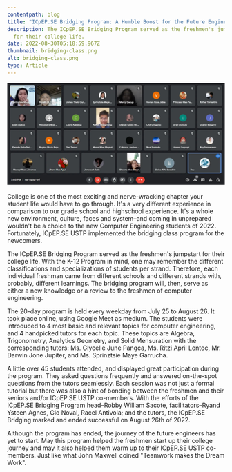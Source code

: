 ```yaml
---
contentpath: blog
title: "ICpEP.SE Bridging Program: A Humble Boost for the Future Engineers"
description: The ICpEP.SE Bridging Program served as the freshmen's jumpstart
  for their college life.
date: 2022-08-30T05:18:59.967Z
thumbnail: bridging-class.png
alt: bridging-class.png
type: Article
---
```

![bridging-class.png](bridging-class.png "Bridging Class")

College is one of the most exciting and nerve-wracking chapter your student life would have to go through. It's a very different experience in comparison to our grade school and highschool experience. It's a whole new environment, culture, faces and system–and coming in unprepared wouldn't be a choice to the new Computer Engineering students of 2022. Fortunately, ICpEP.SE USTP implemented the bridging class program for the newcomers.

The ICpEP.SE Bridging Program served as the freshmen's jumpstart for their college life. With the K-12 Program in mind, one may remember the different classifications and specializations of students per strand. Therefore, each individual freshman came from different schools and different strands with, probably, different learnings. The bridging program will, then, serve as either a new knowledge or a review to the freshmen of computer engineering.

The 20-day program is held every weekday from July 25 to August 26. It took place online, using Google Meet as medium. The students were introduced to 4 most basic and relevant topics for computer engineering, and 4 handpicked tutors for each topic. These topics are Algebra, Trigonometry, Analytics Geometry, and Solid Mensuration with the corresponding tutors: Ms. Glycelle June Pangca, Ms. Ritzi April Lontoc, Mr. Darwin Jone Jupiter, and Ms. Sprinztsie Maye Garrucha.

A little over 45 students attended, and displayed great participation during the program. They asked questions frequently and answered on-the-spot questions from the tutors seamlessly. Each session was not just a formal tutorial but there was also a hint of bonding between the freshmen and their seniors and/or ICpEP.SE USTP co-members. With the efforts of the ICpEP.SE Bridging Program head–Robby William Sacote, facilitators–Ryand Ysteen Agnes, Gio Noval, Racel Antivola; and the tutors, the ICpEP.SE Bridging marked and ended successful on August 26th of 2022.

Although the program has ended, the journey of the future engineers has yet to start. May this program helped the freshmen start up their college journey and may it also helped them warm up to their ICpEP.SE USTP co-members. Just like what John Maxwell coined "Teamwork makes the Dream Work".